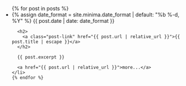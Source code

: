   <ul class="post-list">
    {% for post in posts %}
    <li>
      {% assign date_format = site.minima.date_format | default: "%b %-d, %Y" %}
      <span class="post-meta">{{ post.date | date: date_format }}</span>

      <h2>
        <a class="post-link" href="{{ post.url | relative_url }}">{{ post.title | escape }}</a>
      </h2>

      {{ post.excerpt }}

      <a href="{{ post.url | relative_url }}">more...</a>
    </li>
    {% endfor %}
  </ul>
